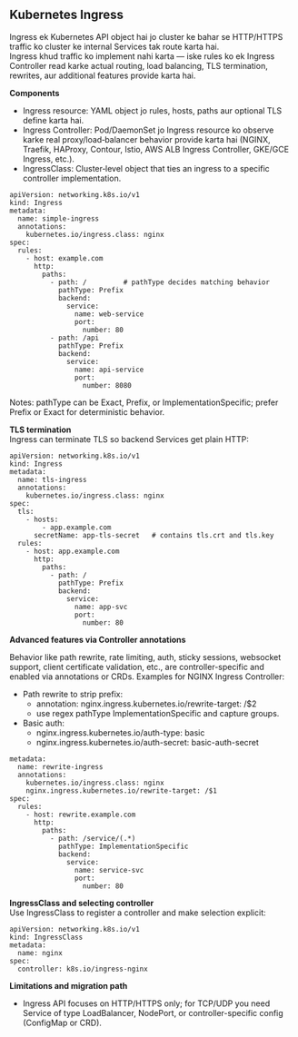 ## Kubernetes Ingress 
Ingress ek Kubernetes API object hai jo cluster ke bahar se HTTP/HTTPS traffic ko cluster ke internal Services tak route karta hai. \
Ingress khud traffic ko implement nahi karta — iske rules ko ek Ingress Controller read karke actual routing, load balancing, TLS termination, rewrites, aur additional features provide karta hai.

**Components**
- Ingress resource: YAML object jo rules, hosts, paths aur optional TLS define karta hai.
- Ingress Controller: Pod/DaemonSet jo Ingress resource ko observe karke real proxy/load‑balancer behavior provide karta hai (NGINX, Traefik, HAProxy, Contour, Istio, AWS ALB Ingress Controller, GKE/GCE Ingress, etc.).
- IngressClass: Cluster‑level object that ties an ingress to a specific controller implementation.

```
apiVersion: networking.k8s.io/v1
kind: Ingress
metadata:
  name: simple-ingress
  annotations:
    kubernetes.io/ingress.class: nginx
spec:
  rules:
    - host: example.com
      http:
        paths:
          - path: /         # pathType decides matching behavior
            pathType: Prefix
            backend:
              service:
                name: web-service
                port:
                  number: 80
          - path: /api
            pathType: Prefix
            backend:
              service:
                name: api-service
                port:
                  number: 8080
```

Notes: pathType can be Exact, Prefix, or ImplementationSpecific; prefer Prefix or Exact for deterministic behavior.

**TLS termination** \
Ingress can terminate TLS so backend Services get plain HTTP:
```
apiVersion: networking.k8s.io/v1
kind: Ingress
metadata:
  name: tls-ingress
  annotations:
    kubernetes.io/ingress.class: nginx
spec:
  tls:
    - hosts:
        - app.example.com
      secretName: app-tls-secret   # contains tls.crt and tls.key
  rules:
    - host: app.example.com
      http:
        paths:
          - path: /
            pathType: Prefix
            backend:
              service:
                name: app-svc
                port:
                  number: 80
```

**Advanced features via Controller annotations**

Behavior like path rewrite, rate limiting, auth, sticky sessions, websocket support, client certificate validation, etc., are controller-specific and enabled via annotations or CRDs. 
Examples for NGINX Ingress Controller:
- Path rewrite to strip prefix:
  - annotation: nginx.ingress.kubernetes.io/rewrite-target: /$2
  - use regex pathType ImplementationSpecific and capture groups.
- Basic auth:
  - nginx.ingress.kubernetes.io/auth-type: basic
  - nginx.ingress.kubernetes.io/auth-secret: basic-auth-secret
```
metadata:
  name: rewrite-ingress
  annotations:
    kubernetes.io/ingress.class: nginx
    nginx.ingress.kubernetes.io/rewrite-target: /$1
spec:
  rules:
    - host: rewrite.example.com
      http:
        paths:
          - path: /service/(.*)
            pathType: ImplementationSpecific
            backend:
              service:
                name: service-svc
                port:
                  number: 80
```

**IngressClass and selecting controller** \
Use IngressClass to register a controller and make selection explicit:

```
apiVersion: networking.k8s.io/v1
kind: IngressClass
metadata:
  name: nginx
spec:
  controller: k8s.io/ingress-nginx
```

**Limitations and migration path**
- Ingress API focuses on HTTP/HTTPS only; for TCP/UDP you need Service of type LoadBalancer, NodePort, or controller-specific config (ConfigMap or CRD).


